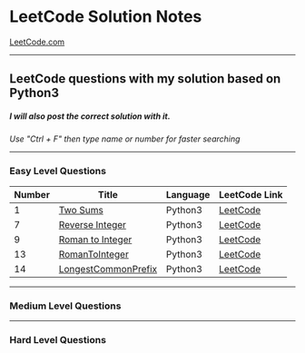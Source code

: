 # LeetCode Solution Notes

[LeetCode.com](https://leetcode.com/)

-----

## LeetCode questions with my solution based on Python3
##### I will also post the correct solution with it.


*Use "Ctrl + F" then type name or number for faster searching*

----

### Easy Level Questions

Number| Title                            | Language  |LeetCode Link
------|----------------------------------|-----------|-
1     |[Two Sums](https://bit.ly/3htdkMm)| Python3   | [LeetCode](https://leetcode.com/problems/two-sum/)
7     |[Reverse Integer](https://bit.ly/3hte9EW)| Python3 |[LeetCode](https://leetcode.com/problems/reverse-integer/)
9     |[Roman to Integer](https://bit.ly/3hIfc47)|Python3|[LeetCode](https://leetcode.com/problems/palindrome-number/)
13    |[RomanToInteger](https://bit.ly/3eoLsHr)|Python3|[LeetCode](https://leetcode.com/problems/roman-to-integer/)
14    |[LongestCommonPrefix](https://bit.ly/3eozQ7a)|Python3|[LeetCode](https://leetcode.com/problems/longest-common-prefix/)





----

### Medium Level Questions




----

### Hard Level Questions
